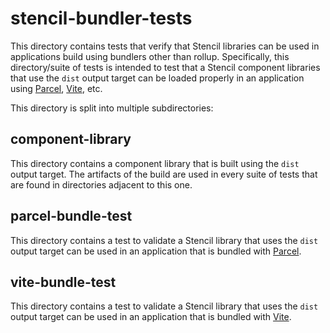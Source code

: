 # stencil-bundler-tests

This directory contains tests that verify that Stencil libraries can be used in applications build using bundlers other
than rollup.
Specifically, this directory/suite of tests is intended to test that a Stencil component libraries that use the `dist`
output target can be loaded properly in an application using [Parcel](https://parceljs.org/), 
[Vite](https://vitejs.dev/), etc.

This directory is split into multiple subdirectories:

## component-library

This directory contains a component library that is built using the `dist` output target.
The artifacts of the build are used in every suite of tests that are found in directories adjacent to this one.

## parcel-bundle-test

This directory contains a test to validate a Stencil library that uses the `dist` output target can be used in an
application that is bundled with [Parcel](https://parceljs.org/).

## vite-bundle-test

This directory contains a test to validate a Stencil library that uses the `dist` output target can be used in an
application that is bundled with [Vite](https://vitejs.dev/).